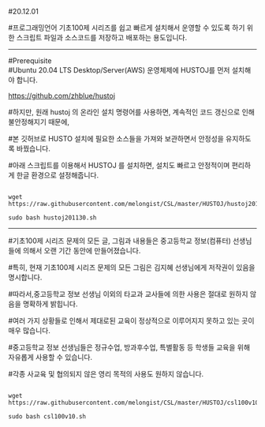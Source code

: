 #20.12.01   

#프로그래밍언어 기초100제 시리즈를 쉽고 빠르게 설치해서 운영할 수 있도록 하기 위한 스크립트 파일과 소스코드를 저장하고 배포하는 용도입니다.    

***

#Prerequisite  
#Ubuntu 20.04 LTS Desktop/Server(AWS) 운영체제에 HUSTOJ를 먼저 설치해야 합니다.   

<https://github.com/zhblue/hustoj>



#하지만, 원래 hustoj 의 온라인 설치 명령어를 사용하면, 계속적인 코드 갱신으로 인해 불안정해지기 때문에,   

#본 깃허브로 HUSTO 설치에 필요한 소스들을 가져와 보관하면서 안정성을 유지하도록 바꿨습니다.   

#아래 스크립트를 이용해서 HUSTOJ 를 설치하면, 설치도 빠르고 안정적이며 편리하게 한글 환경으로 설정해줍니다.   

<pre><code>
wget https://raw.githubusercontent.com/melongist/CSL/master/HUSTOJ/hustoj201130.sh

sudo bash hustoj201130.sh
</code></pre>

***

#기초100제 시리즈 문제의 모든 글, 그림과 내용들은 중고등학교 정보(컴퓨터) 선생님들에 의해서 오랜 기간 동안에 만들어졌습니다.   

#특히, 현재 기초100제 시리즈 문제의 모든 그림은 김지혜 선생님에게 저작권이 있음을 명시합니다.   


#따라서,중고등학교 정보 선생님 이외의 타교과 교사들에 의한 사용은 절대로 원하지 않음을 명확하게 밝힙니다.   

#여러 가지 상황들로 인해서 제대로된 교육이 정상적으로 이루어지지 못하고 있는 곳이 매우 많습니다.   


#중고등학교 정보 선생님들은 정규수업, 방과후수업, 특별활동 등 학생들 교육을 위해 자유롭게 사용할 수 있습니다.   

#각종 사교육 및 협의되지 않은 영리 목적의 사용도 원하지 않습니다.   


<pre><code>
wget https://raw.githubusercontent.com/melongist/CSL/master/HUSTOJ/csl100v10.sh

sudo bash csl100v10.sh
</code></pre>
